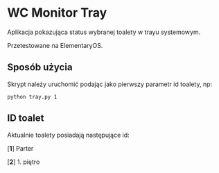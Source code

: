 # WC Monitor Tray

Aplikacja pokazująca status wybranej toalety w trayu systemowym.

Przetestowane na ElementaryOS.

## Sposób użycia

Skrypt należy uruchomić podając jako pierwszy parametr id toalety, np:
```
python tray.py 1
```
## ID toalet

Aktualnie toalety posiadają następujące id:

[**1**] Parter

[**2**] 1. piętro
